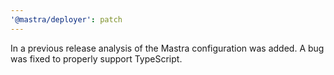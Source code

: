 ```yaml
---
'@mastra/deployer': patch
---
```


In a previous release analysis of the Mastra configuration was added. A bug was fixed to properly support TypeScript.
